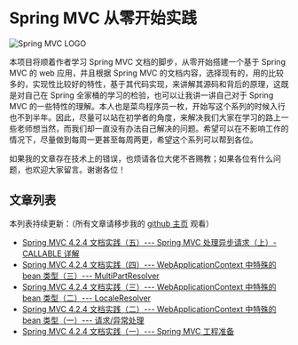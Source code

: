 # Spring MVC 从零开始实践

![Spring MVC LOGO](http://spring.io/img/homepage/icon-spring-framework.svg)

本项目将顺着作者学习 Spring MVC 文档的脚步，从零开始搭建一个基于 Spring MVC 的 web 应用，并且根据 Spring MVC 的文档内容，选择现有的，用的比较多的，实现性比较好的特性，基于其代码实现，来讲解其源码和背后的原理，这既是对自己在 Spring 全家桶的学习的检验，也可以让我讲一讲自己对于 Spring MVC 的一些特性的理解。本人也是菜鸟程序员一枚，开始写这个系列的时候入行也不到半年。因此，尽量可以站在初学者的角度，来解决我们大家在学习的路上一些老师想当然，而我们却一直没有办法自己解决的问题。希望可以在不影响工作的情况下，尽量做到每周一更甚至每周两更，希望这个系列可以帮到各位。

如果我的文章存在技术上的错误，也烦请各位大佬不吝赐教；如果各位有什么问题，也欢迎大家留言。谢谢各位！

## 文章列表

本列表持续更新：（所有文章请移步我的 [github 主页](https://biubiubiubiubiubiubiu.github.io/) 观看）

* [Spring MVC 4.2.4 文档实践（五）--- Spring MVC 处理异步请求（上）- CALLABLE 详解](https://biubiubiubiubiubiubiu.github.io/2018/11/07/Spring%20MVC%204.2.4%20%E6%96%87%E6%A1%A3%E5%AE%9E%E8%B7%B5(%E4%BA%94)--%E5%BC%82%E6%AD%A5%E8%AF%B7%E6%B1%82%E5%A4%84%E7%90%86/)
* [Spring MVC 4.2.4 文档实践（四）--- WebApplicationContext 中特殊的 bean 类型（三）--- MultiPartResolver](https://biubiubiubiubiubiubiu.github.io/2018/11/07/Spring%20MVC%204.2.4%20%E6%96%87%E6%A1%A3%E5%AE%9E%E8%B7%B5(%E5%9B%9B)--MultipartResolver/)
* [Spring MVC 4.2.4 文档实践（三）--- WebApplicationContext 中特殊的 bean 类型（二）--- LocaleResolver](https://biubiubiubiubiubiubiu.github.io/2018/11/01/Spring%20MVC%204.2.4%20%E6%96%87%E6%A1%A3%E5%AE%9E%E8%B7%B5(%E4%B8%89)--LocaleResolver/)
* [Spring MVC 4.2.4 文档实践（二）--- WebApplicationContext 中特殊的 bean 类型（一）--- 请求/异常处理](https://biubiubiubiubiubiubiu.github.io/2018/10/29/Spring%20MVC%204.2.4%20%E6%96%87%E6%A1%A3%E5%AE%9E%E8%B7%B5(%E4%BA%8C)--%E8%AF%B7%E6%B1%82_%E5%BC%82%E5%B8%B8%E5%A4%84%E7%90%86/)
* [Spring MVC 4.2.4 文档实践（一）--- Spring MVC 工程准备](https://biubiubiubiubiubiubiu.github.io/2018/10/12/Spring%20MVC%204.2.4%20%E6%96%87%E6%A1%A3%E5%AE%9E%E8%B7%B5(%E4%B8%80)/)